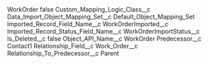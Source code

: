 <?xml version="1.0" encoding="UTF-8"?>
<CustomMetadata xmlns="http://soap.sforce.com/2006/04/metadata" xmlns:xsi="http://www.w3.org/2001/XMLSchema-instance" xmlns:xsd="http://www.w3.org/2001/XMLSchema">
    <label>WorkOrder</label>
    <protected>false</protected>
    <values>
        <field>Custom_Mapping_Logic_Class__c</field>
        <value xsi:nil="true"/>
    </values>
    <values>
        <field>Data_Import_Object_Mapping_Set__c</field>
        <value xsi:type="xsd:string">Default_Object_Mapping_Set</value>
    </values>
    <values>
        <field>Imported_Record_Field_Name__c</field>
        <value xsi:type="xsd:string">WorkOrderImported__c</value>
    </values>
    <values>
        <field>Imported_Record_Status_Field_Name__c</field>
        <value xsi:type="xsd:string">WorkOrderImportStatus__c</value>
    </values>
    <values>
        <field>Is_Deleted__c</field>
        <value xsi:type="xsd:boolean">false</value>
    </values>
    <values>
        <field>Object_API_Name__c</field>
        <value xsi:type="xsd:string">WorkOrder</value>
    </values>
    <values>
        <field>Predecessor__c</field>
        <value xsi:type="xsd:string">Contact1</value>
    </values>
    <values>
        <field>Relationship_Field__c</field>
        <value xsi:type="xsd:string">Work_Order__c</value>
    </values>
    <values>
        <field>Relationship_To_Predecessor__c</field>
        <value xsi:type="xsd:string">Parent</value>
    </values>
</CustomMetadata>
